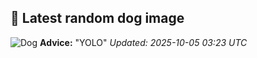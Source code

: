 ## 🐶 Latest random dog image
![Dog](https://images.dog.ceo/breeds/hound-walker/n02089867_1048.jpg)
**Advice:** "YOLO"
*Updated: 2025-10-05 03:23 UTC*
